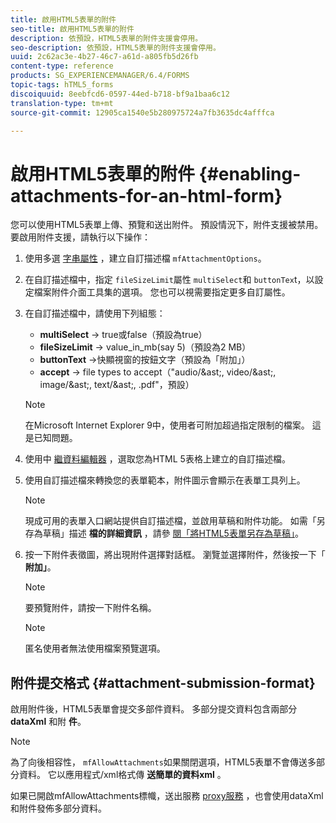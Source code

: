 ```yaml
---
title: 啟用HTML5表單的附件
seo-title: 啟用HTML5表單的附件
description: 依預設，HTML5表單的附件支援會停用。
seo-description: 依預設，HTML5表單的附件支援會停用。
uuid: 2c62ac3e-4b27-46c7-a61d-a805fb5d26fb
content-type: reference
products: SG_EXPERIENCEMANAGER/6.4/FORMS
topic-tags: hTML5_forms
discoiquuid: 8eebfcd6-0597-44ed-b718-bf9a1baa6c12
translation-type: tm+mt
source-git-commit: 12905ca1540e5b280975724a7fb3635dc4afffca

---
```



# 啟用HTML5表單的附件 {#enabling-attachments-for-an-html-form}

您可以使用HTML5表單上傳、預覽和送出附件。 預設情況下，附件支援被禁用。 要啟用附件支援，請執行以下操作：

1. 使用多選 [字串屬性](/help/forms/using/custom-profile.md) ，建立自訂描述檔 `mfAttachmentOptions`。
1. 在自訂描述檔中，指定 `fileSizeLimit`屬性 `multiSelect`和 `buttonTex`t，以設定檔案附件介面工具集的選項。 您也可以視需要指定更多自訂屬性。

1. 在自訂描述檔中，請使用下列組態：

   * **multiSelect** -> true或false（預設為true）
   * **fileSizeLimit** -> value_in_mb(say 5)（預設為2 MB）
   * **buttonText** ->快顯視窗的按鈕文字（預設為「附加」）
   * **accept** -> file types to accept（&quot;audio/&amp;ast;, video/&amp;ast;, image/&amp;ast;, text/&amp;ast;, .pdf&quot;，預設）
   >[!NOTE]
   >
   >在Microsoft Internet Explorer 9中，使用者可附加超過指定限制的檔案。 這是已知問題。

1. 使用中 [繼資料編輯器](/help/forms/using/manage-form-metadata.md) ，選取您為HTML 5表格上建立的自訂描述檔。
1. 使用自訂描述檔來轉換您的表單範本，附件圖示會顯示在表單工具列上。

   >[!NOTE]
   >
   >現成可用的表單入口網站提供自訂描述檔，並啟用草稿和附件功能。 如需「另存為草稿」描述 **檔的詳細資訊** ，請參 [閱「將HTML5表單另存為草稿」](/help/forms/using/saving-html5-form-draft.md)。

1. 按一下附件表徵圖，將出現附件選擇對話框。 瀏覽並選擇附件，然後按一下「 **附加」**。

   >[!NOTE]
   >
   >要預覽附件，請按一下附件名稱。

   >[!NOTE]
   >
   >匿名使用者無法使用檔案預覽選項。

## 附件提交格式 {#attachment-submission-format}

啟用附件後，HTML5表單會提交多部件資料。 多部分提交資料包含兩部分 **dataXml** 和附 **件**。

>[!NOTE]
>
>為了向後相容性， `mfAllowAttachments`如果關閉選項，HTML5表單不會傳送多部分資料。 它以應用程式/xml格式傳 **送簡單的資料xml** 。

如果已開啟mfAllowAttachments標幟，送出服務 [proxy服務](/help/forms/using/service-proxy.md) ，也會使用dataXml和附件發佈多部分資料。
